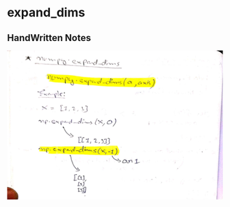 # expand_dims

## HandWritten Notes
<p align="center">
<img src="./1.jpg" alt="Page 1" width="800"/>
<p\>
